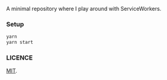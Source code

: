 A minimal repository where I play around with ServiceWorkers.

### Setup

```bash
yarn
yarn start
```

### LICENCE

[MIT](LICENCE).
